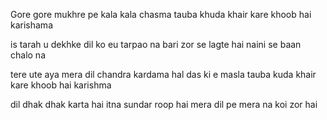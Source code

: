 Gore gore mukhre pe kala kala chasma
tauba khuda khair kare khoob hai karishama

is tarah u dekhke dil ko eu tarpao na 
bari zor se lagte hai naini se baan chalo na 

tere ute aya mera dil chandra kardama hal das ki e masla
tauba kuda khair kare khoob hai karishma





dil dhak dhak karta hai itna sundar roop hai 
mera dil pe mera na koi zor hai
 



